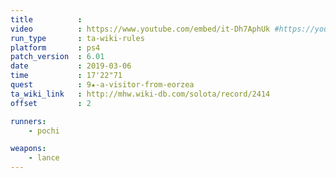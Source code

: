 ```yaml
---
title          :
video          : https://www.youtube.com/embed/it-Dh7AphUk #https://youtu.be/it-Dh7AphUk
run_type       : ta-wiki-rules
platform       : ps4
patch_version  : 6.01
date           : 2019-03-06
time           : 17'22"71
quest          : 9★-a-visitor-from-eorzea
ta_wiki_link   : http://mhw.wiki-db.com/solota/record/2414
offset         : 2

runners:
    - pochi

weapons:
    - lance
---
```

